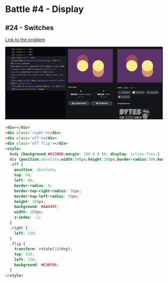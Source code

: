 # Battle #4 - Display

## #24 - Switches

[Link to the problem](https://cssbattle.dev/play/24)

![result](../../Images/Battle%204/24-Switches.png)

```html
<div></div>
<div class='right'></div>
<div class='off'></div>
<div class='off flip'></div>
<style>
  body {background:#62306D;margin: 100 0 0 80; display: inline-flex;}
  div {position:absolute;width:100px;height:100px;border-radius:50%;background: #F7EC7D}
  .off {
    position: absolute;
    top: 50;
    left: 80;
    border-radius: 0;
    border-top-right-radius: 50px;
    border-top-left-radius: 50px;
    height: 100px;
    background: #AA445F;
    width: 100px;
    z-index: -1;
  }
  .right {
    left: 220;
  }
  .flip {
    transform: rotate(180deg);
    top: 150;
    left: 220;
    background: #E38F66;
  }
</style>
```
